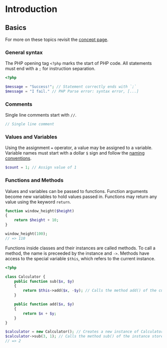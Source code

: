 # Introduction

## Basics

For more on these topics revisit the [concept page][exercism-concept].

### General syntax

The PHP opening tag `<?php` marks the start of PHP code.
All statements must end with a `;` for instruction separation.

```php
<?php

$message = "Success!"; // Statement correctly ends with `;`
$message = "I fail." // PHP Parse error: syntax error, [...]
```

### Comments

Single line comments start with `//`.

```php
// Single line comment
```

### Values and Variables

Using the assignment `=` operator, a value may be assigned to a variable.
Variable names must start with a dollar `$` sign and follow the [naming conventions][exercism-concept-naming-conventions].

```php
$count = 1; // Assign value of 1
```

### Functions and Methods

Values and variables can be passed to functions.
Function arguments become new variables to hold values passed in.
Functions may return any value using the keyword `return`.

```php
function window_height($height)
{
    return $height + 10;
}

window_height(100);
// => 110
```

Functions inside classes and their instances are called methods.
To call a method, the name is preceeded by the instance and `->`.
Methods have access to the special variable `$this`, which refers to the current instance.

```php
<?php

class Calculator {
    public function sub($x, $y)
    {
        return $this->add($x, -$y); // Calls the method add() of the current instance
    }

    public function add($x, $y)
    {
        return $x + $y;
    }
}

$calculator = new Calculator(); // Creates a new instance of Calculator class
$calculator->sub(3, 1); // Calls the method sub() of the instance stored in $calculator
// => 2
```

[exercism-concept]: /tracks/php/concepts/basic-syntax
[exercism-concept-naming-conventions]: /tracks/php/concepts/basic-syntax#h-naming-conventions
